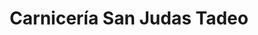 ---
title: "Carnicería San Judas Tadeo"
url: /valladolid/carniceria-san-judas-tadeo/
shop: Metzgerei
---